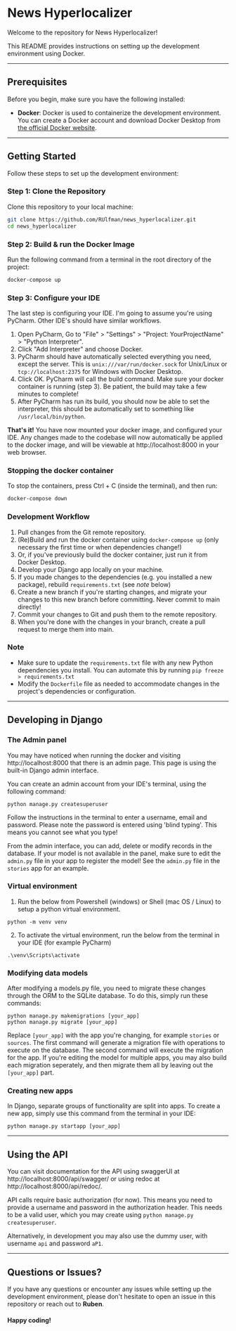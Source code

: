 # News Hyperlocalizer

Welcome to the repository for News Hyperlocalizer! 

This README provides instructions on setting up the development environment using Docker.

---
## Prerequisites

Before you begin, make sure you have the following installed:

- **Docker**: Docker is used to containerize the development environment. You can create a Docker account and download Docker Desktop from [the official Docker website](https://www.docker.com/products/docker-desktop).

---
## Getting Started

Follow these steps to set up the development environment:

### Step 1: Clone the Repository

Clone this repository to your local machine:

```bash
git clone https://github.com/RUlfman/news_hyperlocalizer.git
cd news_hyperlocalizer
````

### Step 2: Build & run the Docker Image

Run the following command from a terminal in the root directory of the project:

```bash
docker-compose up
````

### Step 3: Configure your IDE

The last step is configuring your IDE. I'm going to assume you're using PyCharm. Other IDE's should have similar workflows.

1. Open PyCharm, Go to "File" > "Settings" > "Project: YourProjectName" > "Python Interpreter".
2. Click "Add Interpreter" and choose Docker.
3. PyCharm should have automatically selected everything you need, except the server. This is `unix:///var/run/docker.sock` for Unix/Linux or `tcp://localhost:2375` for Windows with Docker Desktop.
4. Click OK. PyCharm will call the build command. Make sure your docker container is running (step 3). Be patient, the build may take a few minutes to complete!
5. After PyCharm has run its build, you should now be able to set the interpreter, this should be automatically set to something like `/usr/local/bin/python`.

**That's it!** You have now mounted your docker image, and configured your IDE. Any changes made to the codebase will now automatically be applied to the docker image, and will be viewable at http://localhost:8000 in your web browser. 

### Stopping the docker container
To stop the containers, press Ctrl + C (inside the terminal), and then run:

```bash
docker-compose down
````

### Development Workflow
1. Pull changes from the Git remote repository.
2. (Re)Build and run the docker container using ``docker-compose up`` (only necessary the first time or when dependencies change!)
3. Or, if you've previously build the docker container, just run it from Docker Desktop.
4. Develop your Django app locally on your machine.
5. If you made changes to the dependencies (e.g. you installed a new package), rebuild `requirements.txt` (see *note* below)
6. Create a new branch if you're starting changes, and migrate your changes to this new branch before committing. Never commit to main directly!
7. Commit your changes to Git and push them to the remote repository.
8. When you're done with the changes in your branch, create a pull request to merge them into main.

### Note
- Make sure to update the `requirements.txt` file with any new Python dependencies you install. You can automate this by running 
```pip freeze > requirements.txt```
- Modify the `Dockerfile` file as needed to accommodate changes in the project's dependencies or configuration.

---

## Developing in Django

### The Admin panel
You may have noticed when running the docker and visiting http://localhost:8000 that there is an admin page.
This page is using the built-in Django admin interface.

You can create an admin account from your IDE's terminal, using the following command:
```shell
python manage.py createsuperuser
```
Follow the instructions in the terminal to enter a username, email and password. Please note the password is entered using 'blind typing'. This means you cannot see what you type!

From the admin interface, you can add, delete or modify records in the database.
If your model is not available in the panel, make sure to edit the `admin.py` file in your app to register the model! See the `admin.py` file in the `stories` app for an example.

### Virtual environment

1. Run the below from Powershell (windows) or Shell (mac OS / Linux) to setup a python virtual environment.
```shell
python -m venv venv
```
2. To activate the virtual environment, run the below from the terminal in your IDE (for example PyCharm)
```shell
.\venv\Scripts\activate
```

### Modifying data models
After modifying a models.py file, you need to migrate these changes through the ORM to the SQLite database.
To do this, simply run these commands:
```shell
python manage.py makemigrations [your_app]
python manage.py migrate [your_app]
```
Replace `[your_app]` with the app you're changing, for example `stories` or `sources`.
The first command will generate a migration file with operations to execute on the database.
The second command will execute the migration for the app.
If you're editing the model for multiple apps, you may also build each migration seperately, and then migrate them all by leaving out the `[your_app]` part.

### Creating new apps
In Django, separate groups of functionality are split into apps.
To create a new app, simply use this command from the terminal in your IDE:
```shell
python manage.py startapp [your_app]
```

---
## Using the API

You can visit documentation for the API using swaggerUI at http://localhost:8000/api/swagger/ or using redoc at http://localhost:8000/api/redoc/.

API calls require basic authorization (for now). This means you need to provide a username and password in the authorization header. This needs to be a valid user, which you may create using ``python manage.py createsuperuser``.

Alternatively, in development you may also use the dummy user, with username `api` and password `aP1`.

---
## Questions or Issues?
If you have any questions or encounter any issues while setting up the development environment, please don't hesitate to open an issue in this repository or reach out to **Ruben**.

#### Happy coding!
